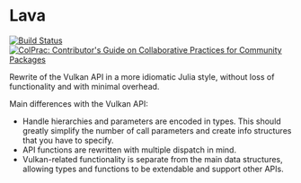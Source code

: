 # Lava

[![Build Status](https://github.com/serenity4/Lava.jl/workflows/CI/badge.svg)](https://github.com/serenity4/Lava.jl/actions)
[![ColPrac: Contributor's Guide on Collaborative Practices for Community Packages](https://img.shields.io/badge/ColPrac-Contributor's%20Guide-blueviolet)](https://github.com/SciML/ColPrac)

Rewrite of the Vulkan API in a more idiomatic Julia style, without loss of functionality and with minimal overhead.

Main differences with the Vulkan API:
- Handle hierarchies and parameters are encoded in types. This should greatly simplify the number of call parameters and create info structures that you have to specify.
- API functions are rewritten with multiple dispatch in mind.
- Vulkan-related functionality is separate from the main data structures, allowing types and functions to be extendable and support other APIs.
